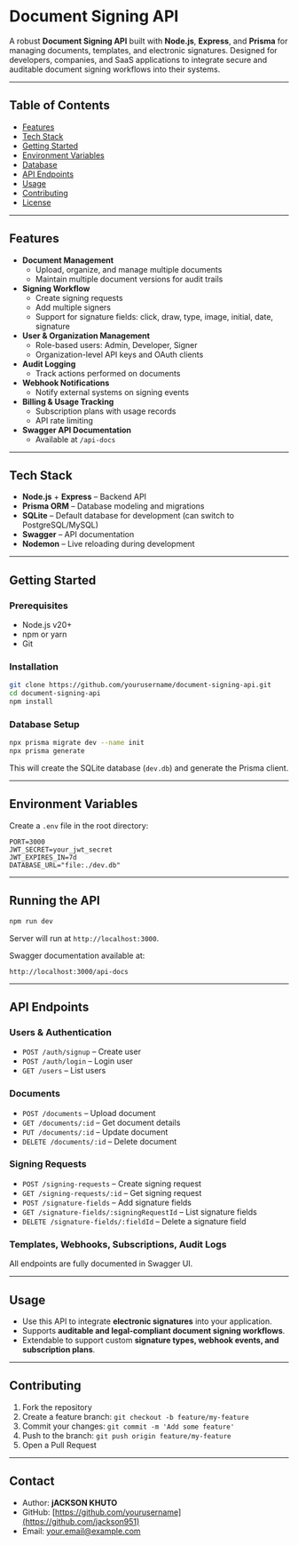 
# Document Signing API

A robust **Document Signing API** built with **Node.js**, **Express**, and **Prisma** for managing documents, templates, and electronic signatures. Designed for developers, companies, and SaaS applications to integrate secure and auditable document signing workflows into their systems.

---

## Table of Contents

- [Features](#features)
- [Tech Stack](#tech-stack)
- [Getting Started](#getting-started)
- [Environment Variables](#environment-variables)
- [Database](#database)
- [API Endpoints](#api-endpoints)
- [Usage](#usage)
- [Contributing](#contributing)
- [License](#license)

---

## Features

- **Document Management**
  - Upload, organize, and manage multiple documents
  - Maintain multiple document versions for audit trails
- **Signing Workflow**
  - Create signing requests
  - Add multiple signers
  - Support for signature fields: click, draw, type, image, initial, date, signature
- **User & Organization Management**
  - Role-based users: Admin, Developer, Signer
  - Organization-level API keys and OAuth clients
- **Audit Logging**
  - Track actions performed on documents
- **Webhook Notifications**
  - Notify external systems on signing events
- **Billing & Usage Tracking**
  - Subscription plans with usage records
  - API rate limiting
- **Swagger API Documentation**
  - Available at `/api-docs`  

---

## Tech Stack

- **Node.js** + **Express** – Backend API
- **Prisma ORM** – Database modeling and migrations
- **SQLite** – Default database for development (can switch to PostgreSQL/MySQL)
- **Swagger** – API documentation
- **Nodemon** – Live reloading during development

---

## Getting Started

### Prerequisites

- Node.js v20+
- npm or yarn
- Git

### Installation

```bash
git clone https://github.com/yourusername/document-signing-api.git
cd document-signing-api
npm install
````

### Database Setup

```bash
npx prisma migrate dev --name init
npx prisma generate
```

This will create the SQLite database (`dev.db`) and generate the Prisma client.

---

## Environment Variables

Create a `.env` file in the root directory:

```env
PORT=3000
JWT_SECRET=your_jwt_secret
JWT_EXPIRES_IN=7d
DATABASE_URL="file:./dev.db"
```

---

## Running the API

```bash
npm run dev
```

Server will run at `http://localhost:3000`.

Swagger documentation available at:

```
http://localhost:3000/api-docs
```

---

## API Endpoints

### **Users & Authentication**

* `POST /auth/signup` – Create user
* `POST /auth/login` – Login user
* `GET /users` – List users

### **Documents**

* `POST /documents` – Upload document
* `GET /documents/:id` – Get document details
* `PUT /documents/:id` – Update document
* `DELETE /documents/:id` – Delete document

### **Signing Requests**

* `POST /signing-requests` – Create signing request
* `GET /signing-requests/:id` – Get signing request
* `POST /signature-fields` – Add signature fields
* `GET /signature-fields/:signingRequestId` – List signature fields
* `DELETE /signature-fields/:fieldId` – Delete a signature field

### **Templates, Webhooks, Subscriptions, Audit Logs**

All endpoints are fully documented in Swagger UI.

---

## Usage

* Use this API to integrate **electronic signatures** into your application.
* Supports **auditable and legal-compliant document signing workflows**.
* Extendable to support custom **signature types, webhook events, and subscription plans**.

---

## Contributing

1. Fork the repository
2. Create a feature branch: `git checkout -b feature/my-feature`
3. Commit your changes: `git commit -m 'Add some feature'`
4. Push to the branch: `git push origin feature/my-feature`
5. Open a Pull Request

---

## Contact

* Author: **jACKSON KHUTO**
* GitHub: [https://github.com/yourusername](https://github.com/jackson951)
* Email: [your.email@example.com](mailto:jacksonkhuto591@gmail.com)

